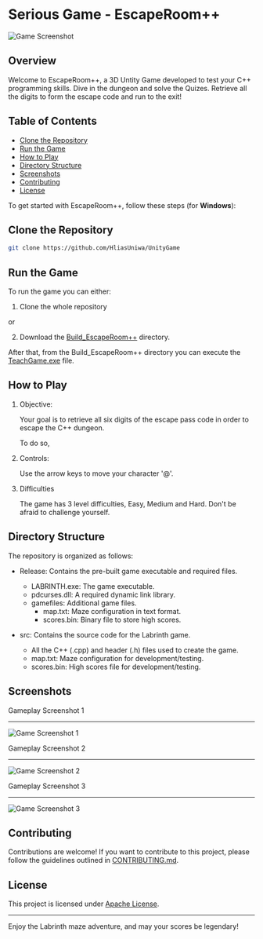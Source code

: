 # Serious Game - EscapeRoom++ 

![Game Screenshot](screenshots/playing.png)

## Overview

Welcome to EscapeRoom++, a 3D Untity Game developed to test your C++ programming skills. Dive in the dungeon and solve the Quizes. Retrieve all the digits to form the escape code and run to the exit!

## Table of Contents

- [Clone the Repository](#clone-the-repository)
- [Run the Game](#run-the-game)
- [How to Play](#how-to-play)
- [Directory Structure](#directory-structure)
- [Screenshots](#screenshots)
- [Contributing](#contributing)
- [License](#license)

To get started with EscapeRoom++, follow these steps (for <b>Windows</b>):

## Clone the Repository

   ```bash
   git clone https://github.com/HliasUniwa/UnityGame
   ```

## Run the Game

To run the game you can either:

   1. Clone the whole repository

   or

   2. Download the [Build_EscapeRoom++](Build_EscapeRoom++) directory.

After that, from the Build_EscapeRoom++ directory you can execute the [TeachGame.exe](Build_EscapeRoom++/TeachGame.exe) file.


## How to Play

1. Objective:

   Your goal is to retrieve all six digits of the escape pass code in order to escape the C++ dungeon.

   To do so, 

2. Controls:

   Use the arrow keys to move your character '@'.

3. Difficulties

   The game has 3 level difficulties, Easy, Medium and Hard.
   Don't be afraid to challenge yourself.

## Directory Structure

The repository is organized as follows:

- Release: Contains the pre-built game executable and required files.

   - LABRINTH.exe: The game executable.
   - pdcurses.dll: A required dynamic link library.
   - gamefiles: Additional game files.
      - map.txt: Maze configuration in text format.
      - scores.bin: Binary file to store high scores.

- src: Contains the source code for the Labrinth game.
  - All the C++ (.cpp) and header (.h) files used to create the game.
  - map.txt: Maze configuration for development/testing.
  - scores.bin: High scores file for development/testing.

## Screenshots

Gameplay Screenshot 1
_ _ _
![Game Screenshot 1](screenshots/game_difficulties.png)

Gameplay Screenshot 2
_ _ _
![Game Screenshot 2](screenshots/playing.png)

Gameplay Screenshot 3
_ _ _
![Game Screenshot 3](screenshots/game_over.png)

## Contributing

Contributions are welcome! If you want to contribute to this project, please follow the guidelines outlined in [CONTRIBUTING.md](https://github.com/keleviss/labrinth/blob/main/CONTRIBUTING.md).

## License

This project is licensed under [Apache License](https://github.com/keleviss/labrinth/blob/main/LICENSE).

* * *

Enjoy the Labrinth maze adventure, and may your scores be legendary!
